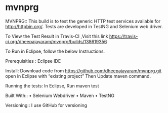 # mvnprg

MVNPRG::
This build is to test the generic HTTP test services available for http://httpbin.org/. Tests are developed in TestNG and Selenium web driver.

To View  the Test Result in Travis-CI ,Visit this link
https://travis-ci.org/dheepajayaram/mvnprg/builds/138619356


To Run in Eclipse, follow the below Instructions.

Prerequisities :
Eclipse IDE

Install:
Download code from  https://github.com/dheepajayaram/mvnprg.git
open in Eclipse with “existing project”
Then Update maven command.

Running the tests:
In Eclipse, Run maven test


Built With::
•	Selenium Webdriver
•	Maven 
•	TestNG


Versioning::
I  use GitHub for  versioning
